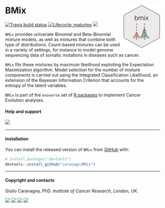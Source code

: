 
# BMix <img src='man/figures/logo.png' align="right" height="139" />

<!-- badges: start -->

[![Travis build
status](https://travis-ci.org/caravagn/BMix.svg?branch=master)](https://travis-ci.org/caravagn/BMix)
[![Lifecycle:
maturing](https://img.shields.io/badge/lifecycle-maturing-blue.svg)](https://www.tidyverse.org/lifecycle/#maturing)
[![](https://img.shields.io/badge/Part%20of-evoverse-blue.svg)](https://caravagn.github.io/evoverse)

<!-- badges: end -->

`BMix` provides univariate Binomial and Beta-Binomial mixture models, as
well as mixtures that combine both type of distributions. Count-based
mixtures can be used in a variety of settings, for instance to model
genome sequencing data of somatic mutations in diseases such as cancer.

`BMix` fits these mixtures by maximum likelihood exploiting the
Expectation Maximization algorithm. Model selection for the number of
mixture components is carried out using the Integrated Classification
Likelihood, an extension of the Bayesian Information Criterion that
accounts for the entropy of the latent variables.

`BMix` is part of the `evoverse` set of [R
packages](https://caravagn.github.io/evoverse) to implement Cancer
Evolution
analyses.

#### Help and support

[![](https://img.shields.io/badge/GitHub%20Pages-https://caravagn.github.io/BMix/-yellow.svg)](https://caravagn.github.io/BMix)

-----

#### Installation

You can install the released version of `BMix` from
[GitHub](https://github.com/) with:

``` r
# install.packages("devtools")
devtools::install_github("caravagn/BMix")
```

-----

#### Copyright and contacts

Giulio Caravagna, PhD. *Institute of Cancer Research, London,
UK*.

[![](https://img.shields.io/badge/Email-gcaravagn@gmail.com-seagreen.svg)](mailto:gcaravagn@gmail.com)
[![](https://img.shields.io/badge/Github-caravagn-seagreen.svg)](https://github.com/caravagn)
[![](https://img.shields.io/badge/Twitter-@gcaravagna-steelblue.svg)](https://twitter.com/gcaravagna)
[![](https://img.shields.io/badge/Personal%20webpage-https://bit.ly/2kc9E6Y-red.svg)](https://sites.google.com/site/giuliocaravagna/)
